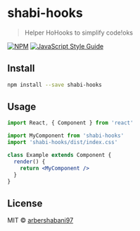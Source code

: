 # shabi-hooks

> Helper HoHooks to simplify code!oks

[![NPM](https://img.shields.io/npm/v/shabi-hooks.svg)](https://www.npmjs.com/package/shabi-hooks) [![JavaScript Style Guide](https://img.shields.io/badge/code_style-standard-brightgreen.svg)](https://standardjs.com)

## Install

```bash
npm install --save shabi-hooks
```

## Usage

```jsx
import React, { Component } from 'react'

import MyComponent from 'shabi-hooks'
import 'shabi-hooks/dist/index.css'

class Example extends Component {
  render() {
    return <MyComponent />
  }
}
```

## License

MIT © [arbershabani97](https://github.com/arbershabani97)
